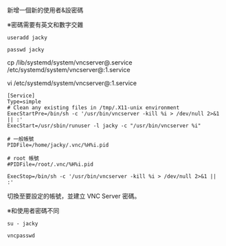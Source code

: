 新增一個新的使用者&設密碼

※密碼需要有英文和數字交雜
```
useradd jacky

```
```
passwd jacky

```

cp /lib/systemd/system/vncserver@.service /etc/systemd/system/vncserver@:1.service

vi /etc/systemd/system/vncserver@:1.service
```
[Service]
Type=simple
# Clean any existing files in /tmp/.X11-unix environment
ExecStartPre=/bin/sh -c '/usr/bin/vncserver -kill %i > /dev/null 2>&1 || :'
ExecStart=/usr/sbin/runuser -l jacky -c "/usr/bin/vncserver %i"

# 一般帳號
PIDFile=/home/jacky/.vnc/%H%i.pid

# root 帳號
#PIDFile=/root/.vnc/%H%i.pid

ExecStop=/bin/sh -c '/usr/bin/vncserver -kill %i > /dev/null 2>&1 || :'
```
切換至要設定的帳號，並建立 VNC Server 密碼。

※和使用者密碼不同

```
su - jacky
```

```
vncpasswd
```
